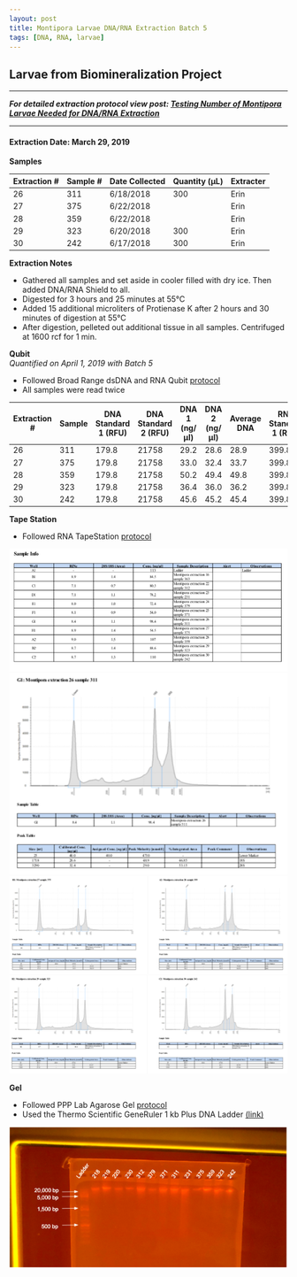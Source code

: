 ```yaml
---
layout: post
title: Montipora Larvae DNA/RNA Extraction Batch 5
tags: [DNA, RNA, larvae]
---
```


## Larvae from Biomineralization Project

--- 
***For detailed extraction protocol view post: [Testing Number of Montipora Larvae Needed for DNA/RNA Extraction](https://meschedl.github.io/MESPutnam_Open_Lab_Notebook/Montipora-Larvae-DNA-RNA-Test/)***

---


#### Extraction Date: March 29, 2019
**Samples**

|Extraction #|Sample #|Date Collected|Quantity (µL)|Extracter|
|------------|-----|-------|------|------|
|26|311|6/18/2018|300|Erin|
|27|375|6/22/2018||Erin|
|28|359|6/22/2018||Erin|
|29|323|6/20/2018|300|Erin|
|30|242|6/17/2018|300|Erin|


**Extraction Notes**
- Gathered all samples and set aside in cooler filled with dry ice. Then added DNA/RNA Shield to all.
- Digested for 3 hours and 25 minutes at 55°C
- Added 15 additional microliters of Protienase K after 2 hours and 30 minutes of digestion at 55°C
- After digestion, pelleted out additional tissue in all samples. Centrifuged at 1600 rcf for 1 min.

**Qubit**  
*Quantified on April 1, 2019 with Batch 5*  
- Followed Broad Range dsDNA and RNA Qubit [protocol](https://meschedl.github.io/MESPutnam_Open_Lab_Notebook/Qubit-Protocol/)
- All samples were read twice 

|Extraction #|Sample|DNA Standard 1 (RFU)|DNA Standard 2 (RFU)|DNA 1 (ng/µl)|DNA 2 (ng/µl)|Average DNA| RNA Standard 1 (RFU)| RNA Standard 2 (RFU)| RNA 1 (ng/µl)|RNA 2 (ng/ul)|Average RNA|
|--------|------|----------|----------|-------------|-------------|-------------|-------------|----|----|----|----|
|26|311|179.8|21758|29.2|28.6|28.9|399.8|11414|129.0|129.0|129.0|
|27|375|179.8|21758|33.0|32.4|33.7|399.8|11414|53.0|52.0|52.5|
|28|359|179.8|21758|50.2|49.4|49.8|399.8|11414|131.0|132.0|131.5|
|29|323|179.8|21758|36.4|36.0|36.2|399.8|11414|91.6|92.2|91.9|
|30|242|179.8|21758|45.6|45.2|45.4|399.8|11414|145.0|144.0|144.5|

**Tape Station**  
- Followed RNA TapeStation [protocol](https://meschedl.github.io/MESPutnam_Open_Lab_Notebook/RNA-TapeStation-Protocol/)

![TS-biomin-Ext-Sample-Info-4-1-19.png](https://raw.githubusercontent.com/echille/E.-Chille-Open-Lab-Notebook/master/images/TS-biomin-Ext-Sample-Info-4-1-19.png)
![TS-biomin-Ext-Batch-5-26.png](https://raw.githubusercontent.com/echille/E.-Chille-Open-Lab-Notebook/master/images/TS-biomin-Ext-Batch-5-26.png)
![TS-biomin-Ext-Batch-5-27-28.png](https://raw.githubusercontent.com/echille/E.-Chille-Open-Lab-Notebook/master/images/TS-biomin-Ext-Batch-5-27-28.png)
![TS-biomin-Ext-Batch-5-29-30.png](https://raw.githubusercontent.com/echille/E.-Chille-Open-Lab-Notebook/master/images/TS-biomin-Ext-Batch-5-29-30.png)



**Gel**  
- Followed PPP Lab Agarose Gel [protocol](https://meschedl.github.io/MESPutnam_Open_Lab_Notebook/Gel-Protocol/)  
- Used the Thermo Scientific GeneRuler 1 kb Plus DNA Ladder [(link)](https://assets.thermofisher.com/TFS-Assets/LSG/manuals/MAN0013047_GeneRuler_1kb_Plus_DNALadder_250ug_UG.pdf)  

![annotated-biomin-gel-batches-4-5.png](https://raw.githubusercontent.com/echille/E.-Chille-Open-Lab-Notebook/master/images/annotated-biomin-gel-batches-4-5.png)
